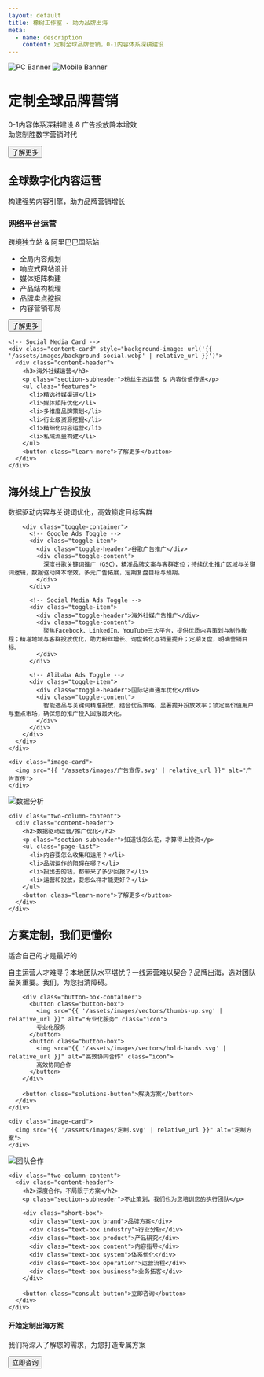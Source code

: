 ```yaml
---
layout: default
title: 橡树工作室 - 助力品牌出海
meta:
  - name: description
    content: 定制全球品牌营销，0-1内容体系深耕建设
---
```


<!-- Banner Section -->
<div class="banner">
  <img src="{{ '/assets/images/Banner-tuya.webp' | relative_url }}" alt="PC Banner" class="pc-banner">
  <img src="{{ '/assets/images/social-media.jpg' | relative_url }}" alt="Mobile Banner" class="mobile-banner">
  <div class="banner-text">
    <h1>定制全球品牌营销</h1>
    <p>0-1内容体系深耕建设 & 广告投放降本增效<br>助您制胜数字营销时代</p>
    <button class="cta-button">了解更多</button>
  </div>
</div>

<!-- Global Digital Content Section -->
<section class="section">
  <div class="section-header">
    <h2>全球数字化内容运营</h2>
    <p class="section-subheader">构建强势内容引擎，助力品牌营销增长</p>
  </div>
  
  <div class="column-layout">
    <!-- Website Platform Card -->
    <div class="content-card" style="background-image: url('{{ '/assets/images/background-web.webp' | relative_url }}')">
      <div class="content-header">
        <h3>网络平台运营</h3>
        <p class="section-subheader">跨境独立站 & 阿里巴巴国际站</p>
        <ul class="features">
          <li>全局内容规划</li>
          <li>响应式网站设计</li>
          <li>媒体矩阵构建</li>
          <li>产品结构梳理</li>
          <li>品牌卖点挖掘</li>
          <li>内容营销布局</li>
        </ul>
        <button class="learn-more">了解更多</button>
      </div>
    </div>
    
    <!-- Social Media Card -->
    <div class="content-card" style="background-image: url('{{ '/assets/images/background-social.webp' | relative_url }}')">
      <div class="content-header">
        <h3>海外社媒运营</h3>
        <p class="section-subheader">粉丝生态运营 & 内容价值传递</p>
        <ul class="features">
          <li>精选社媒渠道</li>
          <li>媒体矩阵优化</li>
          <li>多维度品牌策划</li>
          <li>行业级资源挖掘</li>
          <li>精细化内容运营</li>
          <li>私域流量构建</li>
        </ul>
        <button class="learn-more">了解更多</button>
      </div>
    </div>
  </div>
</section>

<!-- Overseas Advertising Section -->
<section class="section-dark">
  <div class="column-layout">
    <div class="two-column-content">
      <div class="content-header">
        <h2>海外线上广告投放</h2>
        <p class="section-subheader">数据驱动内容与关键词优化，高效锁定目标客群</p>
        
        <div class="toggle-container">
          <!-- Google Ads Toggle -->
          <div class="toggle-item">
            <div class="toggle-header">谷歌广告推广</div>
            <div class="toggle-content">
              深度谷歌关键词推广（GSC），精准品牌文案与客群定位；持续优化推广区域与关键词逻辑，数据驱动降本增效，多元广告拓展，定期复盘目标与预期。
            </div>
          </div>
          
          <!-- Social Media Ads Toggle -->
          <div class="toggle-item">
            <div class="toggle-header">海外社媒广告推广</div>
            <div class="toggle-content">
              聚焦Facebook、LinkedIn、YouTube三大平台，提供优质内容策划与制作教程；精准地域与客群投放优化，助力粉丝增长、询盘转化与销量提升；定期复盘，明确营销目标。
            </div>
          </div>
          
          <!-- Alibaba Ads Toggle -->
          <div class="toggle-item">
            <div class="toggle-header">国际站直通车优化</div>
            <div class="toggle-content">
              智能选品与关键词精准投放，结合优品策略，显著提升投放效率；锁定高价值用户与重点市场，确保您的推广投入回报最大化。
            </div>
          </div>
        </div>
      </div>
    </div>
    
    <div class="image-card">
      <img src="{{ '/assets/images/广告宣传.svg' | relative_url }}" alt="广告宣传">
    </div>
  </div>
</section>

<!-- Data-Driven Optimization Section -->
<section class="section">
  <div class="column-layout">
    <div class="image-card">
      <img src="{{ '/assets/images/数据分析.svg' | relative_url }}" alt="数据分析">
    </div>
    
    <div class="two-column-content">
      <div class="content-header">
        <h2>数据驱动运营/推广优化</h2>
        <p class="section-subheader">知道钱怎么花，才算得上投资</p>
        <ul class="page-list">
          <li>内容要怎么收集和运用？</li>
          <li>品牌运作的阻碍在哪？</li>
          <li>投出去的钱，都带来了多少回报？</li>
          <li>运营和投放，要怎么样才能更好？</li>
        </ul>
        <button class="learn-more">了解更多</button>
      </div>
    </div>
  </div>
</section>

<!-- Customized Solutions Section -->
<section class="section-dark">
  <div class="column-layout">
    <div class="two-column-content">
      <div class="content-header">
        <h2>方案定制，我们更懂你</h2>
        <p class="section-subheader">适合自己的才是最好的</p>
        <p class="customized-text">
          自主运营人才难寻？本地团队水平堪忧？一线运营难以契合？品牌出海，选对团队至关重要。我们，为您扫清障碍。
        </p>
        
        <div class="button-box-container">
          <button class="button-box">
            <img src="{{ '/assets/images/vectors/thumbs-up.svg' | relative_url }}" alt="专业化服务" class="icon">
            专业化服务
          </button>
          <button class="button-box">
            <img src="{{ '/assets/images/vectors/hold-hands.svg' | relative_url }}" alt="高效协同合作" class="icon">
            高效协同合作
          </button>  
        </div>
        
        <button class="solutions-button">解决方案</button>
      </div>
    </div>
    
    <div class="image-card">
      <img src="{{ '/assets/images/定制.svg' | relative_url }}" alt="定制方案">
    </div>
  </div>
</section>

<!-- Deep Collaboration Section -->
<section class="section">
  <div class="column-layout">
    <div class="image-card">
      <img src="{{ '/assets/images/团队合作理念.svg' | relative_url }}" alt="团队合作">
    </div>
    
    <div class="two-column-content">
      <div class="content-header">
        <h2>深度合作，不局限于方案</h2>
        <p class="section-subheader">不止策划，我们也为您培训您的执行团队</p>
        
        <div class="short-box">
          <div class="text-box brand">品牌方案</div>
          <div class="text-box industry">行业分析</div> 
          <div class="text-box product">产品研究</div>          
          <div class="text-box content">内容指导</div> 
          <div class="text-box system">体系优化</div> 
          <div class="text-box operation">运营流程</div>
          <div class="text-box business">业务拓客</div>    
        </div>
        
        <button class="consult-button">立即咨询</button>
      </div>
    </div>
  </div>
</section>

<!-- Floating Footer Section -->
<div class="section-fence">
  <h4>开始定制出海方案</h4>
  <p>我们将深入了解您的需求，为您打造专属方案</p>
  <button class="consult-now">立即咨询</button>
</div>
